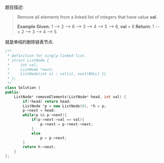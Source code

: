 题目描述:

> Remove all elements from a linked list of integers that have value **val**.
>
> **Example**
> **Given:** 1 --> 2 --> 6 --> 3 --> 4 --> 5 --> 6, **val** = 6
> **Return:** 1 --> 2 --> 3 --> 4 --> 5

就是单纯的删除链表节点.

```c++
/**
 * Definition for singly-linked list.
 * struct ListNode {
 *     int val;
 *     ListNode *next;
 *     ListNode(int x) : val(x), next(NULL) {}
 * };
 */
class Solution {
public:
    ListNode* removeElements(ListNode* head, int val) {
        if(!head) return head;
        ListNode *p = new ListNode(0), *h = p;
        p->next = head;
        while(p && p->next){
            if(p->next->val == val){
                p->next = p->next->next;
            }
            else
                p = p->next;
        }
        return h->next;
    }
};
```

